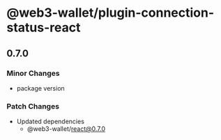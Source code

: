 # @web3-wallet/plugin-connection-status-react

## 0.7.0

### Minor Changes

- package version

### Patch Changes

- Updated dependencies
  - @web3-wallet/react@0.7.0
